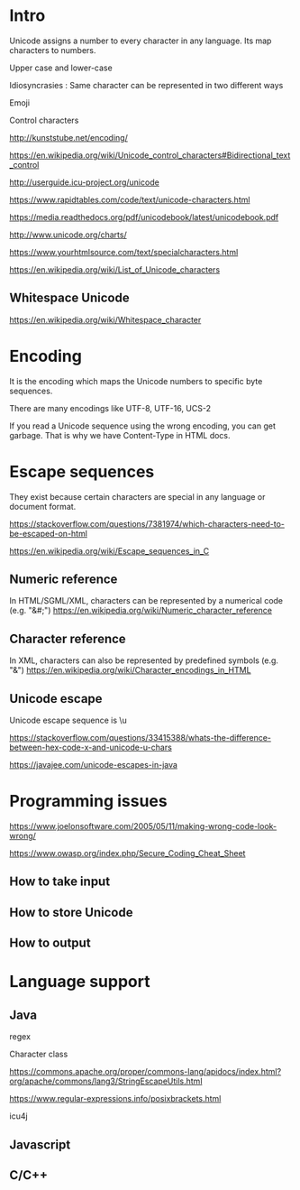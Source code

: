 
# Intro

Unicode assigns a number to every character in any language.  Its map characters to numbers.

Upper case and lower-case

Idiosyncrasies : Same character can be represented in two different ways

Emoji

Control characters

http://kunststube.net/encoding/

https://en.wikipedia.org/wiki/Unicode_control_characters#Bidirectional_text_control
 

http://userguide.icu-project.org/unicode

https://www.rapidtables.com/code/text/unicode-characters.html

https://media.readthedocs.org/pdf/unicodebook/latest/unicodebook.pdf

http://www.unicode.org/charts/

https://www.yourhtmlsource.com/text/specialcharacters.html

https://en.wikipedia.org/wiki/List_of_Unicode_characters

## Whitespace Unicode

https://en.wikipedia.org/wiki/Whitespace_character

# Encoding

It is the encoding which maps the Unicode numbers to specific byte sequences. 

There are many encodings like UTF-8, UTF-16, UCS-2

If you read a Unicode sequence using the wrong encoding, you can get garbage.  That is why we have Content-Type in HTML docs.
 
# Escape sequences

They exist because certain characters are special in any language or document format.

https://stackoverflow.com/questions/7381974/which-characters-need-to-be-escaped-on-html

https://en.wikipedia.org/wiki/Escape_sequences_in_C
 
## Numeric reference

In HTML/SGML/XML, characters can be represented by a numerical code (e.g. "&#<number>;")
https://en.wikipedia.org/wiki/Numeric_character_reference

## Character reference

In XML, characters can also be represented by predefined symbols (e.g. "&amp;")
https://en.wikipedia.org/wiki/Character_encodings_in_HTML

## Unicode escape


Unicode escape sequence is \u

https://stackoverflow.com/questions/33415388/whats-the-difference-between-hex-code-x-and-unicode-u-chars

https://javajee.com/unicode-escapes-in-java

# Programming issues

https://www.joelonsoftware.com/2005/05/11/making-wrong-code-look-wrong/

https://www.owasp.org/index.php/Secure_Coding_Cheat_Sheet

## How to take input

## How to store Unicode

## How to output

# Language support

## Java

regex

Character class

https://commons.apache.org/proper/commons-lang/apidocs/index.html?org/apache/commons/lang3/StringEscapeUtils.html

https://www.regular-expressions.info/posixbrackets.html

icu4j

## Javascript

## C/C++
